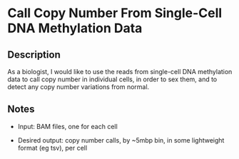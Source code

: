 # Call Copy Number From Single-Cell DNA Methylation Data

## Description
As a biologist, I would like to use the reads from single-cell DNA methylation data to call copy number in individual cells, in order to sex them, and to detect any copy number variations from normal.


## Notes

- Input: BAM files, one for each cell

- Desired output: copy number calls, by ~5mbp bin, in some lightweight format (eg tsv), per cell
